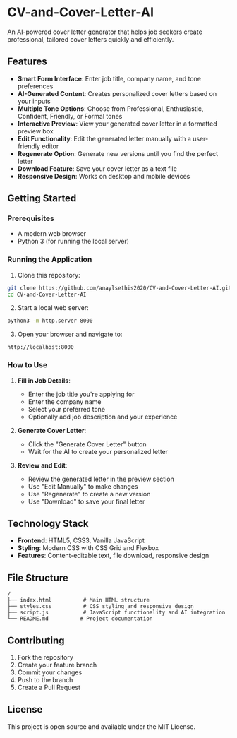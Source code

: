 # CV-and-Cover-Letter-AI

An AI-powered cover letter generator that helps job seekers create professional, tailored cover letters quickly and efficiently.

## Features

- **Smart Form Interface**: Enter job title, company name, and tone preferences
- **AI-Generated Content**: Creates personalized cover letters based on your inputs
- **Multiple Tone Options**: Choose from Professional, Enthusiastic, Confident, Friendly, or Formal tones
- **Interactive Preview**: View your generated cover letter in a formatted preview box
- **Edit Functionality**: Edit the generated letter manually with a user-friendly editor
- **Regenerate Option**: Generate new versions until you find the perfect letter
- **Download Feature**: Save your cover letter as a text file
- **Responsive Design**: Works on desktop and mobile devices

## Getting Started

### Prerequisites

- A modern web browser
- Python 3 (for running the local server)

### Running the Application

1. Clone this repository:
```bash
git clone https://github.com/anaylsethis2020/CV-and-Cover-Letter-AI.git
cd CV-and-Cover-Letter-AI
```

2. Start a local web server:
```bash
python3 -m http.server 8000
```

3. Open your browser and navigate to:
```
http://localhost:8000
```

### How to Use

1. **Fill in Job Details**:
   - Enter the job title you're applying for
   - Enter the company name
   - Select your preferred tone
   - Optionally add job description and your experience

2. **Generate Cover Letter**:
   - Click the "Generate Cover Letter" button
   - Wait for the AI to create your personalized letter

3. **Review and Edit**:
   - Review the generated letter in the preview section
   - Use "Edit Manually" to make changes
   - Use "Regenerate" to create a new version
   - Use "Download" to save your final letter

## Technology Stack

- **Frontend**: HTML5, CSS3, Vanilla JavaScript
- **Styling**: Modern CSS with CSS Grid and Flexbox
- **Features**: Content-editable text, file download, responsive design

## File Structure

```
/
├── index.html          # Main HTML structure
├── styles.css          # CSS styling and responsive design
├── script.js           # JavaScript functionality and AI integration
└── README.md          # Project documentation
```

## Contributing

1. Fork the repository
2. Create your feature branch
3. Commit your changes
4. Push to the branch
5. Create a Pull Request

## License

This project is open source and available under the MIT License.